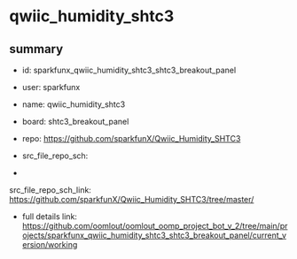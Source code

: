 # qwiic_humidity_shtc3
 
## summary 
* id: sparkfunx_qwiic_humidity_shtc3_shtc3_breakout_panel
* user: sparkfunx
* name: qwiic_humidity_shtc3
* board: shtc3_breakout_panel
* repo: https://github.com/sparkfunX/Qwiic_Humidity_SHTC3



* src_file_repo_sch: 
*
 src_file_repo_sch_link: https://github.com/sparkfunX/Qwiic_Humidity_SHTC3/tree/master/
* full details link: https://github.com/oomlout/oomlout_oomp_project_bot_v_2/tree/main/projects/sparkfunx_qwiic_humidity_shtc3_shtc3_breakout_panel/current_version/working  







